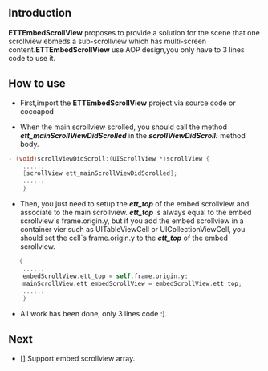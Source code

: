 ## Introduction

**ETTEmbedScrollView** proposes to provide a solution for the scene that one scrollview ebmeds a sub-scrollview which has multi-screen content.**ETTEmbedScrollView** use
AOP design,you only have to 3 lines code to use it.

## How to use 

* First,import the **ETTEmbedScrollView** project via source code or cocoapod

* When the main scrollview scrolled, you should call the method ***ett_mainScrollViewDidScrolled*** in the ***scrollViewDidScroll:*** method body.

```Objective-C 
- (void)scrollViewDidScroll:(UIScrollView *)scrollView {
    ......
    [scrollView ett_mainScrollViewDidScrolled];
    ......
    }
```

* Then, you just need to setup the ***ett_top*** of the embed scrollview and associate to the main scrollview.
***ett_top*** is always equal to the embed scrollview\`s frame.origin.y, but if you add the embed scrollview in a container vier such as UITableViewCell or UICollectionViewCell, you should set the cell\`s frame.origin.y to the ***ett_top*** of the embed scrollview.

```Objective-C 
   {
    ......
    embedScrollView.ett_top = self.frame.origin.y;
    mainScrollView.ett_embedScrollView = embedScrollView.ett_top;
    ......
    }
```
* All work has been done, only 3 lines code :).

## Next 
- [] Support embed scrollview array.
